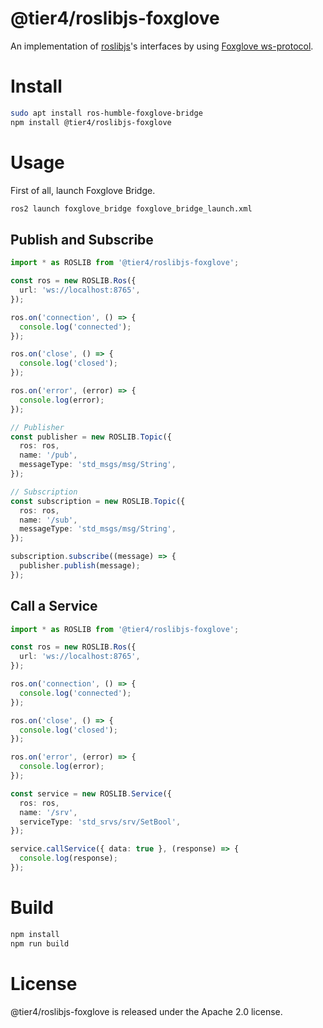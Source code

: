 # @tier4/roslibjs-foxglove

An implementation of [roslibjs](https://github.com/RobotWebTools/roslibjs)'s interfaces by using [Foxglove ws-protocol](https://github.com/foxglove/ws-protocol).

# Install

```bash
sudo apt install ros-humble-foxglove-bridge
npm install @tier4/roslibjs-foxglove
```

# Usage

First of all, launch Foxglove Bridge.

```bash
ros2 launch foxglove_bridge foxglove_bridge_launch.xml
```

## Publish and Subscribe

```ts
import * as ROSLIB from '@tier4/roslibjs-foxglove';

const ros = new ROSLIB.Ros({
  url: 'ws://localhost:8765',
});

ros.on('connection', () => {
  console.log('connected');
});

ros.on('close', () => {
  console.log('closed');
});

ros.on('error', (error) => {
  console.log(error);
});

// Publisher
const publisher = new ROSLIB.Topic({
  ros: ros,
  name: '/pub',
  messageType: 'std_msgs/msg/String',
});

// Subscription
const subscription = new ROSLIB.Topic({
  ros: ros,
  name: '/sub',
  messageType: 'std_msgs/msg/String',
});

subscription.subscribe((message) => {
  publisher.publish(message);
});
```

## Call a Service

```ts
import * as ROSLIB from '@tier4/roslibjs-foxglove';

const ros = new ROSLIB.Ros({
  url: 'ws://localhost:8765',
});

ros.on('connection', () => {
  console.log('connected');
});

ros.on('close', () => {
  console.log('closed');
});

ros.on('error', (error) => {
  console.log(error);
});

const service = new ROSLIB.Service({
  ros: ros,
  name: '/srv',
  serviceType: 'std_srvs/srv/SetBool',
});

service.callService({ data: true }, (response) => {
  console.log(response);
});
```

# Build

```bash
npm install
npm run build
```

# License

@tier4/roslibjs-foxglove is released under the Apache 2.0 license.
